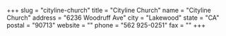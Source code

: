+++
slug = "cityline-church"
title = "Cityline Church"
name = "Cityline Church"
address = "6236 Woodruff Ave"
city = "Lakewood"
state = "CA"
postal = "90713"
website = ""
phone = "562 925-0251"
fax = ""
+++
